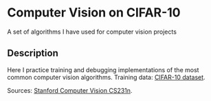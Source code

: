 # Computer Vision on CIFAR-10
A set of algorithms I have used for computer vision projects

## Description
Here I practice training and debugging implementations of the most common computer vision algorithms. 
Training data: [CIFAR-10 dataset](https://www.cs.toronto.edu/~kriz/cifar.html).

Sources: [Stanford Computer Vision CS231n](https://cs231n.github.io/).

